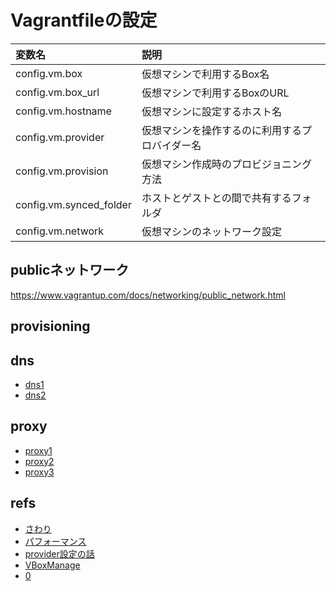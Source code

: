 # Vagrantfileの設定



|変数名|説明|
|:---|:---|
|config.vm.box|仮想マシンで利用するBox名|
|config.vm.box_url|仮想マシンで利用するBoxのURL|
|config.vm.hostname|仮想マシンに設定するホスト名|
|config.vm.provider|仮想マシンを操作するのに利用するプロバイダー名|
|config.vm.provision|仮想マシン作成時のプロビジョニング方法|
|config.vm.synced_folder|ホストとゲストとの間で共有するフォルダ|
|config.vm.network|仮想マシンのネットワーク設定|


## publicネットワーク
https://www.vagrantup.com/docs/networking/public_network.html

## provisioning


## dns
- [dns1](https://saku.io/fix-dns-resolver-in-vagrant-vm/)
- [dns2](https://qiita.com/kazokmr/items/dda3d6f5f3d03a8caf36)


## proxy
- [proxy1](https://qiita.com/kota344@github/items/304979feaf965afffb1a)
- [proxy2](https://kntmr.hatenablog.com/entry/2016/06/27/171753)
- [proxy3](https://stackoverrun.com/ja/q/4668998)


## refs
- [さわり](https://qiita.com/ryurock/items/91df14537512c03488ac)
- [パフォーマンス](https://qiita.com/hidekuro/items/385bcc4b9eb43945751d)
- [provider設定の話](http://fits.hatenablog.com/entry/2014/10/16/201053)
- [VBoxManage](https://www.virtualbox.org/manual/ch08.html#idm4262)
- [0](https://www.virment.com/vagrantfile-settings/)
